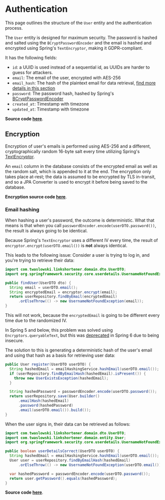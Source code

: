 # Authentication

This page outlines the structure of the `User` entity and the authentication process.

The `User` entity is designed for maximum security. The password is hashed and salted using the
`BCryptPasswordEncoder` and the email is hashed and encrypted using Spring's `TextEncryptor`,
making it GDPR-compliant.

It has the following fields:

- `id`: a UUID is used instead of a sequential id, as UUIDs are harder to guess for attackers.
- `email`: The email of the user, encrypted with AES-256
- `email_hash`: The hash of the plaintext email for data retrieval, [find more details in this section](#email-hashing)
- `password`: The password hash, hashed by Spring's [BCryptPasswordEncoder](https://docs.spring.io/spring-security/site/docs/current/api/org/springframework/security/crypto/bcrypt/BCryptPasswordEncoder.html)
- `created_at`: Timestamp with timezone
- `updated_at`: Timestamp with timezone

**Source code [here](https://github.com/twaslowski/microservice-starter/blob/main/src/main/java/com/twaslowski/linkshortener/domain/entity/User.java)**.

## Encryption

Encryption of user's emails is performed using AES-256 and a different, cryptographically random
16-byte salt every time utilizing Spring's
[TextEncryptor](https://docs.spring.io/spring-security/site/docs/5.2.0.RELEASE/reference/html/crypto.html#spring-security-crypto-encryption-text).

An `email` column in the database consists of the encrypted email as well as the random salt,
which is appended to it at the end. The encryption only takes place at-rest; the data is assumed
to be encrypted by TLS in-transit, and so a JPA Converter is used to encrypt it before being saved
to the database.

**Encryption source code [here](https://github.com/twaslowski/microservice-starter/blob/main/src/main/java/com/twaslowski/linkshortener/repository/StringEncryptor.java)**.

### Email hashing

When hashing a user's password, the outcome is deterministic. What that means is that when you
call `passwordEncoder.encode(userDTO.password())`, the result is always going to be identical.

Because Spring's `TextEncryptor` uses a different IV every time, the result of
`encryptor.encrypt(userDTO.email())` is **not** always identical. 

This leads to the following issue: Consider a user is trying to log in, and you're trying to retrieve
their data:

```java
import com.twaslowski.linkshortener.domain.dto.UserDTO;
import org.springframework.security.core.userdetails.UsernameNotFoundException;

public findUser(UserDTO dto) {
  String email = userDTO.email();
  String encryptedEmail = encryptor.encrypt(email);
  return userRepository.findByEmail(encryptedEmail)
      .orElseThrow(() -> new UsernameNotFoundException(email));
}
```

This will not work, because the `encryptedEmail` is going to be different every time due to the
randomized IV.

In Spring 5 and below, this problem
was solved using `Encryptors.queryableText`, but this was [deprecated](https://github.com/spring-projects/spring-security/issues/8980)
in Spring 6 due to being insecure.

The solution to this is generating a deterministic hash of the user's email and using that hash
as a basis for retrieving user data:

```java
public User register(UserDTO userDTO) {
  String hashedEmail = emailHashingService.hashEmail(userDTO.email());
  if (userRepository.findByEmailHash(hashedEmail).isPresent()) {
    throw new UserExistsException(hashedEmail);
  }

  String hashedPassword = passwordEncoder.encode(userDTO.password());
  return userRepository.save(User.builder()
      .emailHash(hashedEmail)
      .password(hashedPassword)
      .email(userDTO.email()).build());
}
```

When the user signs in, their data can be retrieved as follows:

```java
import com.twaslowski.linkshortener.domain.dto.UserDTO;
import com.twaslowski.linkshortener.domain.entity.User;
import org.springframework.security.core.userdetails.UsernameNotFoundException;

public boolean userDetailsCorrect(UserDTO userDTO) {
  String hashedEmail = emailHashingService.hashEmail(userDTO.email());
  User user = userRepository.findByEmailHash(hashedEmail)
      .orElseThrow(() -> new UsernameNotFoundException(userDTO.email()));

  var hashedPassword = passwordEncoder.encode(userDTO.password());
  return user.getPassword().equals(hashedPassword);
}
```

**Source code [here](https://github.com/twaslowski/microservice-starter/blob/main/src/main/java/com/twaslowski/linkshortener/service/user/EmailHashingService.java)**.